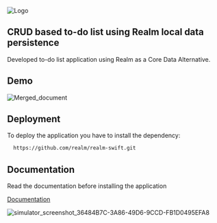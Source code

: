 
![Logo](https://i.postimg.cc/3RT6Rx0f/realm-banner.png)


## CRUD based to-do list using Realm local data persistence
Developed to-do list application using Realm as a Core Data Alternative.
## Demo
![Merged_document](https://user-images.githubusercontent.com/75177898/184495185-94088fce-021a-4246-bf1b-5bb87ecc4130.png)


## Deployment

To deploy the application you have to install the dependency:

```bash
  https://github.com/realm/realm-swift.git
```



## Documentation
Read the documentation before installing the application

[Documentation](https://www.mongodb.com/docs/realm/sdk/swift/)

![simulator_screenshot_36484B7C-3A86-49D6-9CCD-FB1D0495EFA8](https://user-images.githubusercontent.com/75177898/184494927-9525d7d0-2afa-46bf-8ea4-614ed20be695.png)
